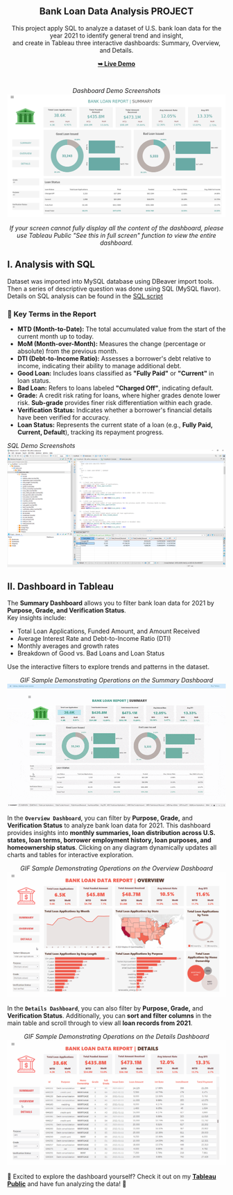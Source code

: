 <div align="center">

  <h2 align="center">Bank Loan Data Analysis PROJECT</h2>

  This project apply SQL to analyze a dataset of U.S. bank loan data for the year 2021 to identify general trend and insight, <br /> and create in Tableau three interactive dashboards: Summary, Overview, and Details.

  <p align="center">
  <a href="https://public.tableau.com/views/BankLoanReport_17405014016650/SUMMARY?:language=en-US&:sid=&:redirect=auth&:display_count=n&:origin=viz_share_link"><strong>➥ Live Demo</strong></a>
  </p>

  <br />
  
  *Dashboard Demo Screenshots*
![Dashboard Demo](sample-screenshots/SUMMARY.png)

  *If your screen cannot fully display all the content of the dashboard, please use Tableau Public "See this in full screen" function to view the entire dashboard.*
  

</div>

## I. Analysis with SQL
Dataset was imported into MySQL database using DBeaver import tools. Then a series of descriptive question was done using SQL (MySQL flavor). Details on SQL analysis can be found in the [SQL script](<SQL adhoc analyze.sql>)

### 📖 Key Terms in the Report  

- **MTD (Month-to-Date):** The total accumulated value from the start of the current month up to today.  
- **MoM (Month-over-Month):** Measures the change (percentage or absolute) from the previous month.  
- **DTI (Debt-to-Income Ratio):** Assesses a borrower's debt relative to income, indicating their ability to manage additional debt.  
- **Good Loan:** Includes loans classified as **"Fully Paid"** or **"Current"** in loan status.  
- **Bad Loan:** Refers to loans labeled **"Charged Off"**, indicating default.  
- **Grade:** A credit risk rating for loans, where higher grades denote lower risk. **Sub-grade** provides finer risk differentiation within each grade.  
- **Verification Status:** Indicates whether a borrower's financial details have been verified for accuracy.  
- **Loan Status:** Represents the current state of a loan (e.g., **Fully Paid, Current, Default**), tracking its repayment progress.  

*SQL Demo Screenshots*
![SQL Demo](sample-screenshots/SQL.png)

## II. Dashboard in Tableau

The **Summary Dashboard** allows you to filter bank loan data for 2021 by **Purpose, Grade, and Verification Status**.  
Key insights include: 
- Total Loan Applications, Funded Amount, and Amount Received
- Average Interest Rate and Debt-to-Income Ratio (DTI)
- Monthly averages and growth rates
- Breakdown of Good vs. Bad Loans and Loan Status  

Use the interactive filters to explore trends and patterns in the dataset.  


<div align="center">

*GIF Sample Demonstrating Operations on the Summary Dashboard*
![summary-sample](sample-screenshots/summary-sample.gif) 

</div>

In the **`Overview Dashboard`**, you can filter by **Purpose, Grade,** and **Verification Status** to analyze bank loan data for 2021. This dashboard provides insights into **monthly summaries, loan distribution across U.S. states, loan terms, borrower employment history, loan purposes, and homeownership status**. Clicking on any diagram dynamically updates all charts and tables for interactive exploration.  


<div align="center">

*GIF Sample Demonstrating Operations on the Overview Dashboard*
![overview-sample](sample-screenshots/overview-sample.gif) 

</div>

In the **`Details Dashboard`**, you can also filter by **Purpose, Grade,** and **Verification Status**. Additionally, you can **sort and filter columns** in the main table and scroll through to view all **loan records from 2021**.  

<div align="center">

*GIF Sample Demonstrating Operations on the Details Dashboard*
![details-sample](sample-screenshots/details-sample.gif) 

</div>

🎉 Excited to explore the dashboard yourself? Check it out on my **[Tableau Public](https://public.tableau.com/views/BankLoanReport_17405014016650/SUMMARY?:language=en-US&:sid=&:redirect=auth&:display_count=n&:origin=viz_share_link)** and have fun analyzing the data! 🚀  




